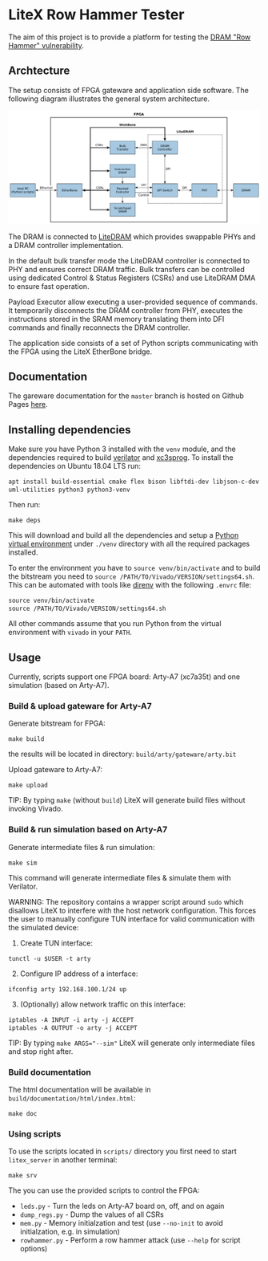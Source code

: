 # LiteX Row Hammer Tester

The aim of this project is to provide a platform for testing the [DRAM "Row Hammer" vulnerability](https://users.ece.cmu.edu/~yoonguk/papers/kim-isca14.pdf).


## Archtecture

The setup consists of FPGA gateware and application side software.
The following diagram illustrates the general system architecture.

![Archtecture diagram](./doc/architecture.png)

The DRAM is connected to [LiteDRAM](https://github.com/enjoy-digital/litedram) which provides swappable PHYs and a DRAM controller implementation.

In the default bulk transfer mode the LiteDRAM controller is connected to PHY and ensures correct DRAM traffic.
Bulk transfers can be controlled using dedicated Control & Status Registers (CSRs) and use LiteDRAM DMA to ensure fast operation.

Payload Executor allow executing a user-provided sequence of commands.
It temporarily disconnects the DRAM controller from PHY, executes the instructions stored in the SRAM memory
translating them into DFI commands and finally reconnects the DRAM controller.

The application side consists of a set of Python scripts communicating with the FPGA using the LiteX EtherBone bridge.

## Documentation

The gareware documentation for the `master` branch is hosted on Github Pages [here](https://antmicro.github.io/litex-rowhammer-tester/).

## Installing dependencies

Make sure you have Python 3 installed with the `venv` module, and the dependencies required to build
[verilator](https://github.com/verilator/verilator) and [xc3sprog](https://github.com/matrix-io/xc3sprog).
To install the dependencies on Ubuntu 18.04 LTS run:
```
apt install build-essential cmake flex bison libftdi-dev libjson-c-dev uml-utilities python3 python3-venv
```

Then run:
```
make deps
```
This will download and build all the dependencies and setup a [Python virtual environment](https://docs.python.org/3/library/venv.html) under `./venv` directory with all the required packages installed.

To enter the environment you have to `source venv/bin/activate`
and to build the bitstream you need to `source /PATH/TO/Vivado/VERSION/settings64.sh`.
This can be automated with tools like [direnv](https://github.com/direnv/direnv) with the following `.envrc` file:
```
source venv/bin/activate
source /PATH/TO/Vivado/VERSION/settings64.sh
```

All other commands assume that you run Python from the virtual environment with `vivado` in your `PATH`.
## Usage

Currently, scripts support one FPGA board: Arty-A7 (xc7a35t) and one simulation (based on Arty-A7).

### Build & upload gateware for Arty-A7

Generate bitstream for FPGA:

```
make build
```

the results will be located in directory: `build/arty/gateware/arty.bit`

Upload gateware to Arty-A7:
```
make upload
```

TIP: By typing `make` (without `build`) LiteX will generate build files without invoking Vivado.

### Build & run simulation based on Arty-A7

Generate intermediate files & run simulation:

```
make sim
```

This command will generate intermediate files & simulate them with Verilator.

WARNING: The repository contains a wrapper script around `sudo` which disallows LiteX to interfere with
the host network configuration. This forces the user to manually configure TUN interface for valid
communication with the simulated device:

1. Create TUN interface:
```
tunctl -u $USER -t arty
```

2. Configure IP address of a interface:
```
ifconfig arty 192.168.100.1/24 up
```

3. (Optionally) allow network traffic on this interface:
```
iptables -A INPUT -i arty -j ACCEPT
iptables -A OUTPUT -o arty -j ACCEPT
```

TIP: By typing `make ARGS="--sim"` LiteX will generate only intermediate files and stop right after.

### Build documentation

The html documentation will be available in `build/documentation/html/index.html`:
```
make doc
```

### Using scripts

To use the scripts located in `scripts/` directory you first need to start `litex_server` in another terminal:
```
make srv
```

The you can use the provided scripts to control the FPGA:

* `leds.py` - Turn the leds on Arty-A7 board on, off, and on again
* `dump_regs.py` - Dump the values of all CSRs
* `mem.py` - Memory initialzation and test (use `--no-init` to avoid initialzation, e.g. in simulation)
* `rowhammer.py` - Perform a row hammer attack (use `--help` for script options)
